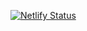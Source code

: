 [![Netlify Status](https://api.netlify.com/api/v1/badges/591921c4-1001-4f61-97de-742a7fc3e662/deploy-status)](https://app.netlify.com/sites/todohublist/deploys)
